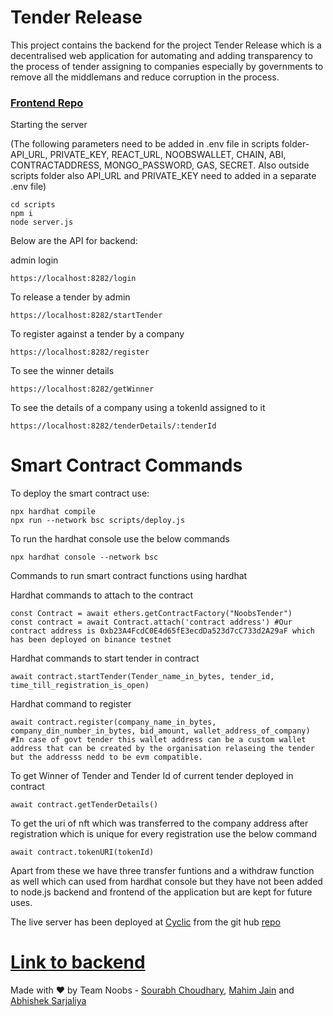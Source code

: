 # Tender Release

This project contains the backend for the project Tender Release which is a decentralised web application for automating and adding transparency to the process of tender assigning to companies especially by governments to remove all the middlemans and reduce corruption in the process.

### [Frontend Repo](https://github.com/TenderRelease/TenderRelease)

Starting the server

(The following parameters need to be added in .env file in scripts folder- API_URL, PRIVATE_KEY, REACT_URL, NOOBSWALLET, CHAIN, ABI, CONTRACTADDRESS, MONGO_PASSWORD, GAS, SECRET. Also outside scripts folder also API_URL and PRIVATE_KEY need to added in a separate .env file)
```starting the server
cd scripts
npm i
node server.js
```

Below are the API for backend:

admin login

```admin login
https://localhost:8282/login
```

To release a tender by admin

```To release a tender by admin
https://localhost:8282/startTender
```

To register against a tender by a company

```To register against a tender by a company
https://localhost:8282/register
```

To see the winner details

```To see the winner details
https://localhost:8282/getWinner
```

To see the details of a company using a tokenId assigned to it

```To see the details of a company using a tokenId assigned to it
https://localhost:8282/tenderDetails/:tenderId
```

# Smart Contract Commands

To deploy the smart contract use:

```deploying smart contract
npx hardhat compile
npx run --network bsc scripts/deploy.js
```

To run the hardhat console use the below commands

``` running hardhat console
npx hardhat console --network bsc
```
Commands to run smart contract functions using hardhat

Hardhat commands to attach to the contract

``` Hardhat commands to attach to the contract
const Contract = await ethers.getContractFactory("NoobsTender")
const contract = await Contract.attach('contract address') #Our contract address is 0xb23A4FcdC0E4d65fE3ecdDa523d7cC733d2A29aF which has been deployed on binance testnet
```

Hardhat commands to start tender in contract

``` Hardhat command to start tender in contract
await contract.startTender(Tender_name_in_bytes, tender_id, time_till_registration_is_open)
```

Hardhat command to register

``` Hardhat command to register
await contract.register(company_name_in_bytes, company_din_number_in_bytes, bid_amount, wallet_address_of_company) 
#In case of govt tender this wallet address can be a custom wallet address that can be created by the organisation relaseing the tender but the addresss nedd to be evm compatible.
```

To get Winner of Tender and Tender Id of current tender deployed in contract

``` To get Winner of Tender and Tender Id of current tender deployed in contract
await contract.getTenderDetails()
```

To get the uri of nft which was transferred to the company address after registration which is unique for every registration use the below command

``` get the uri of nft
await contract.tokenURI(tokenId)
```

Apart from these we have three transfer funtions and a withdraw function as well which can used from hardhat console but they have not been added to node.js backend and frontend of the application but are kept for future uses.

The live server has been deployed at [Cyclic](https://app.cyclic.sh/) from the git hub [repo](https://github.com/SD-IITKGP/starter-micro-api)

# [Link to backend](https://tenderrelease.cyclic.app)

Made with ❤️ by Team Noobs - [Sourabh Choudhary](https://github.com/SD-IITKGP), [Mahim Jain](https://github.com/jainmahim) and [Abhishek Sarjaliya](https://github.com/Abhi21sar)
